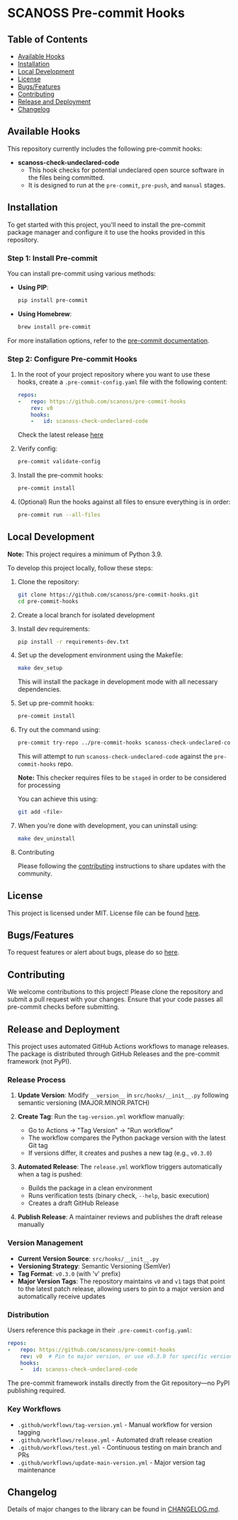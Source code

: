 # SCANOSS Pre-commit Hooks


## Table of Contents
- [Available Hooks](#available-hooks)
- [Installation](#installation)
- [Local Development](#local-development)
- [License](#license)
- [Bugs/Features](#bugsfeatures)
- [Contributing](#contributing)
- [Release and Deployment](#release-and-deployment)
- [Changelog](#changelog)

## Available Hooks
This repository currently includes the following pre-commit hooks:

- **scanoss-check-undeclared-code**
  - This hook checks for potential undeclared open source software in the files being committed.
  - It is designed to run at the `pre-commit`, `pre-push`, and `manual` stages.


## Installation
To get started with this project, you'll need to install the pre-commit package manager and configure it to use the hooks provided in this repository.

### Step 1: Install Pre-commit
You can install pre-commit using various methods:

- **Using PIP**:

  ```bash
  pip install pre-commit
  ```
  
- **Using Homebrew**:

  ```bash
  brew install pre-commit
  ```

For more installation options, refer to the [pre-commit documentation](https://pre-commit.com/).

### Step 2: Configure Pre-commit Hooks

1. In the root of your project repository where you want to use these hooks, create a `.pre-commit-config.yaml` file with the following content:

    ```yaml
    repos:
    -   repo: https://github.com/scanoss/pre-commit-hooks
        rev: v0
        hooks:
        -   id: scanoss-check-undeclared-code
    ```

    Check the latest release [here](https://github.com/scanoss/pre-commit-hooks/releases)

2. Verify config:

    ```bash
   pre-commit validate-config
   ```
   
3. Install the pre-commit hooks:

    ```bash
    pre-commit install
    ```

4. (Optional) Run the hooks against all files to ensure everything is in order:

    ```bash
    pre-commit run --all-files
    ```

## Local Development

**Note:** This project requires a minimum of Python 3.9.

To develop this project locally, follow these steps:

1. Clone the repository:
    ```bash
    git clone https://github.com/scanoss/pre-commit-hooks.git
    cd pre-commit-hooks
    ```
2. Create a local branch for isolated development

3. Install dev requirements:
    ```bash
   pip install -r requirements-dev.txt
    ```
4. Set up the development environment using the Makefile:
    ```bash
    make dev_setup
    ```
   This will install the package in development mode with all necessary dependencies.

5. Set up pre-commit hooks:
    ```bash
    pre-commit install
    ```
6. Try out the command using:
    ```bash
   pre-commit try-repo ../pre-commit-hooks scanoss-check-undeclared-code --verbose
    ```
   This will attempt to run `scanoss-check-undeclared-code` against the `pre-commit-hooks` repo.

    **Note:** This checker requires files to be `staged` in order to be considered for processing
   
    You can achieve this using:
    ```bash
   git add <file>
    ```

7. When you're done with development, you can uninstall using:
    ```bash
    make dev_uninstall
    ```

8. Contributing

   Please following the [contributing](#contributing) instructions to share updates with the community.

## License
This project is licensed under MIT. License file can be found [here](LICENSE).

## Bugs/Features
To request features or alert about bugs, please do so [here](https://github.com/scanoss/pre-commit-hooks/issues).

## Contributing
We welcome contributions to this project! Please clone the repository and submit a pull request with your changes. Ensure that your code passes all pre-commit checks before submitting.

## Release and Deployment

This project uses automated GitHub Actions workflows to manage releases. The package is distributed through GitHub Releases and the pre-commit framework (not PyPI).

### Release Process

1. **Update Version**: Modify `__version__` in `src/hooks/__init__.py` following semantic versioning (MAJOR.MINOR.PATCH)

2. **Create Tag**: Run the `tag-version.yml` workflow manually:
   - Go to Actions → "Tag Version" → "Run workflow"
   - The workflow compares the Python package version with the latest Git tag
   - If versions differ, it creates and pushes a new tag (e.g., `v0.3.0`)

3. **Automated Release**: The `release.yml` workflow triggers automatically when a tag is pushed:
   - Builds the package in a clean environment
   - Runs verification tests (binary check, `--help`, basic execution)
   - Creates a draft GitHub Release

4. **Publish Release**: A maintainer reviews and publishes the draft release manually

### Version Management

- **Current Version Source**: `src/hooks/__init__.py`
- **Versioning Strategy**: Semantic Versioning (SemVer)
- **Tag Format**: `v0.3.0` (with 'v' prefix)
- **Major Version Tags**: The repository maintains `v0` and `v1` tags that point to the latest patch release, allowing users to pin to a major version and automatically receive updates

### Distribution

Users reference this package in their `.pre-commit-config.yaml`:

```yaml
repos:
-   repo: https://github.com/scanoss/pre-commit-hooks
    rev: v0  # Pin to major version, or use v0.3.0 for specific version
    hooks:
    -   id: scanoss-check-undeclared-code
```

The pre-commit framework installs directly from the Git repository—no PyPI publishing required.

### Key Workflows

- `.github/workflows/tag-version.yml` - Manual workflow for version tagging
- `.github/workflows/release.yml` - Automated draft release creation
- `.github/workflows/test.yml` - Continuous testing on main branch and PRs
- `.github/workflows/update-main-version.yml` - Major version tag maintenance

## Changelog
Details of major changes to the library can be found in [CHANGELOG.md](CHANGELOG.md).
